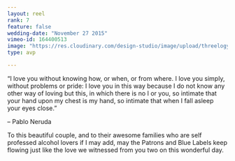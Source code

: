 ```yaml
---
layout: reel
rank: 7
feature: false
wedding-date: "November 27 2015"
vimeo-id: 164400513
image: "https://res.cloudinary.com/design-studio/image/upload/threelogy/leo_marga.jpg"
type: avp

---
```


“I love you without knowing how, or when, or from where. I love you simply, without problems or pride: I love you in this way because I do not know any other way of loving but this, in which there is no I or you, so intimate that your hand upon my chest is my hand, so intimate that when I fall asleep your eyes close.”

– Pablo Neruda

To this beautiful couple, and to their awesome families who are self professed alcohol lovers if I may add, may the Patrons and Blue Labels keep flowing just like the love we witnessed from you two on this wonderful day.
